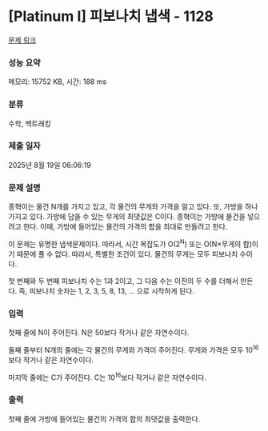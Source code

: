 # [Platinum I] 피보나치 냅색 - 1128 

[문제 링크](https://www.acmicpc.net/problem/1128) 

### 성능 요약

메모리: 15752 KB, 시간: 188 ms

### 분류

수학, 백트래킹

### 제출 일자

2025년 8월 19일 06:06:19

### 문제 설명

<p>종혁이는 물건 N개를 가지고 있고, 각 물건의 무게와 가격을 알고 있다. 또, 가방을 하나 가지고 있다. 가방에 담을 수 있는 무게의 최댓값은 C이다. 종혁이는 가방에 물건을 넣으려고 한다. 이때, 가방에 들어있는 물건의 가격의 합을 최대로 만들려고 한다.</p>

<p>이 문제는 유명한 냅색문제이다. 따라서, 시간 복잡도가 O(2<sup>N</sup>) 또는 O(N×무게의 합)이기 때문에 풀 수 없다. 따라서, 특별한 조건이 있다. 물건의 무게는 모두 피보나치 수이다.</p>

<p>첫 번째와 두 번째 피보나치 수는 1과 2이고, 그 다음 수는 이전의 두 수를 더해서 만든다. 즉, 피보나치 숫자는 1, 2, 3, 5, 8, 13, ... 으로 시작하게 된다.</p>

### 입력 

 <p>첫째 줄에 N이 주어진다. N은 50보다 작거나 같은 자연수이다.</p>

<p>둘째 줄부터 N개의 줄에는 각 물건의 무게와 가격이 주어진다. 무게와 가격은 모두 10<sup>16</sup>보다 작거나 같은 자연수이다.</p>

<p>마지막 줄에는 C가 주어진다. C는 10<sup>16</sup>보다 작거나 같은 자연수이다.</p>

### 출력 

 <p>첫째 줄에 가방에 들어있는 물건의 가격의 합의 최댓값을 출력한다.</p>

